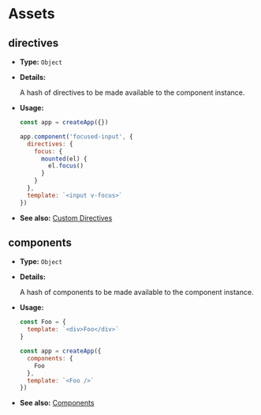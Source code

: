 # Assets

## directives

- **Type:** `Object`

- **Details:**

  A hash of directives to be made available to the component instance.

- **Usage:**

  ```js
  const app = createApp({})

  app.component('focused-input', {
    directives: {
      focus: {
        mounted(el) {
          el.focus()
        }
      }
    },
    template: `<input v-focus>`
  })
  ```

- **See also:** [Custom Directives](../guide/custom-directive.html)

## components

- **Type:** `Object`

- **Details:**

  A hash of components to be made available to the component instance.

- **Usage:**

  ```js
  const Foo = {
    template: `<div>Foo</div>`
  }

  const app = createApp({
    components: {
      Foo
    },
    template: `<Foo />`
  })
  ```

- **See also:** [Components](../guide/component-basics.html)
